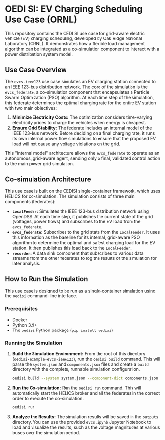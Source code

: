 # OEDI SI: EV Charging Scheduling Use Case (ORNL)

This repository contains the OEDI SI use case for grid-aware electric vehicle (EV) charging scheduling, developed by Oak Ridge National Laboratory (ORNL). It demonstrates how a flexible load management algorithm can be integrated as a co-simulation component to interact with a power distribution system model.

## Use Case Overview

The `evcs-ieee123` use case simulates an EV charging station connected to an IEEE 123-bus distribution network. The core of the simulation is the `evcs_federate`, a co-simulation component that encapsulates a Particle Swarm Optimization (PSO) algorithm. At each time step of the simulation, this federate determines the optimal charging rate for the entire EV station with two main objectives:

1.  **Minimize Electricity Costs:** The optimization considers time-varying electricity prices to charge the vehicles when energy is cheapest.
2.  **Ensure Grid Stability:** The federate includes an internal model of the IEEE 123-bus network. Before deciding on a final charging rate, it runs its own internal power flow simulations to ensure that the proposed EV load will not cause any voltage violations on the grid.

This "internal model" architecture allows the `evcs_federate` to operate as an autonomous, grid-aware agent, sending only a final, validated control action to the main power grid simulation.

## Co-simulation Architecture

This use case is built on the OEDISI single-container framework, which uses HELICS for co-simulation. The simulation consists of three main components (federates):

*   **`LocalFeeder`:** Simulates the IEEE 123-bus distribution network using OpenDSS. At each time step, it publishes the current state of the grid (voltages, power flows) and subscribes to the EV load from the `evcs_federate`.
*   **`evcs_federate`:** Subscribes to the grid state from the `LocalFeeder`. It uses this information as the baseline for its internal, grid-aware PSO algorithm to determine the optimal and safest charging load for the EV station. It then publishes this load back to the `LocalFeeder`.
*   **`recorder`:** A data sink component that subscribes to various data streams from the other federates to log the results of the simulation for later analysis.

## How to Run the Simulation

This use case is designed to be run as a single-container simulation using the `oedisi` command-line interface.

### Prerequisites

*   Docker
*   Python 3.9+
*   The `oedisi` Python package (`pip install oedisi`)

### Running the Simulation

1.  **Build the Simulation Environment:**
    From the root of this directory (`oedisi-example-evcs-ieee123`), run the `oedisi build` command. This will parse the `system.json` and `components.json` files and create a `build` directory with the complete, runnable simulation configuration.

    ```bash
    oedisi build --system system.json --component-dict components.json
    ```

2.  **Run the Co-simulation:**
    Run the `oedisi run` command. This will automatically start the HELICS broker and all the federates in the correct order to execute the co-simulation.

    ```bash
    oedisi run
    ```

3.  **Analyze the Results:**
    The simulation results will be saved in the `outputs` directory. You can use the provided `evcs.ipynb` Jupyter Notebook to load and visualize the results, such as the voltage magnitudes at various buses over the simulation period.
